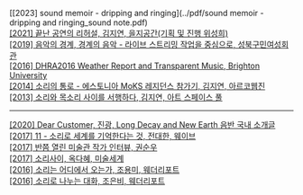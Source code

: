 
[[2023] sound memoir - dripping and ringing](../pdf/sound memoir - dripping and ringing_sound note.pdf)<br> 
[[2021] 끝난 공연의 리허설, 김지연, 을지공간(기획 및 진행 위성희)](../pdf/rehearsal_print.pdf)<br>
[[2019] 음악의 경계, 경계의 음악 - 라이브 스트리밍 작업을 중심으로, 성북구민여성회관](../pdf/musicontheborder.pdf)<br> 
[[2016] DHRA2016 Weather Report and Transparent Music, Brighton University](../pdf/DHRA2016_brightonUni.pdf)<br>
[[2014] 소리의 통로 - 에스토니아 MoKS 레지던스 참가기, 김지연, 아르코웹진](../pdf/sc.pdf)<br>
[[2013] 소리와 목소리 사이를 서행하다, 김지연, 아트 스페이스 풀](../pdf/sorimoksori.pdf)<br>

---

[[2020] Dear Customer, 진광, Long Decay and New Earth 음반 국내 소개글](../pdf/Dear%20customer%2C%20lim%20jin-kwang.pdf)<br>
[[2017] 11 - 소리로 세계를 기억한다는 것, 전대한, 웨이브](../pdf/sorisegye_weiv.pdf)<br>
[[2017] 반쯤 열린 미술관 작가 인터뷰, 권순우](../pdf/half-opened_door_interview.pdf)<br>
[[2017] 소리사이, 옥다혜, 미술세계](../pdf/sorisaii_misul.pdf)<br>
[[2016] 소리는 어디에서 오는가, 조용미, 웨더리포트](../pdf/sorifromwhere_weatherreport.pdf)<br>
[[2016] 소리로 나누는 대화, 조은비, 웨더리포트](../pdf/soriconversation_weatherreport.pdf)<br>

